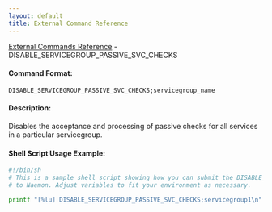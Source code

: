 ```yaml
---
layout: default
title: External Command Reference
---
```


<!--
************************************************
* AUTO GENERATED PAGE - USE ./update SCRIPT
************************************************
-->

<span class="glyphicon glyphicon-arrow-up"></span><a href="index.html"> External Commands Reference</a> - DISABLE_SERVICEGROUP_PASSIVE_SVC_CHECKS<br>

#### Command Format:

`DISABLE_SERVICEGROUP_PASSIVE_SVC_CHECKS;servicegroup_name`

#### Description:

Disables the acceptance and processing of passive checks for all services in a particular servicegroup.

#### Shell Script Usage Example:

```sh
#!/bin/sh
# This is a sample shell script showing how you can submit the DISABLE_SERVICEGROUP_PASSIVE_SVC_CHECKS command
# to Naemon. Adjust variables to fit your environment as necessary.

printf "[%lu] DISABLE_SERVICEGROUP_PASSIVE_SVC_CHECKS;servicegroup1\n" `date +%s` > /var/lib/naemon/naemon.cmd
```
